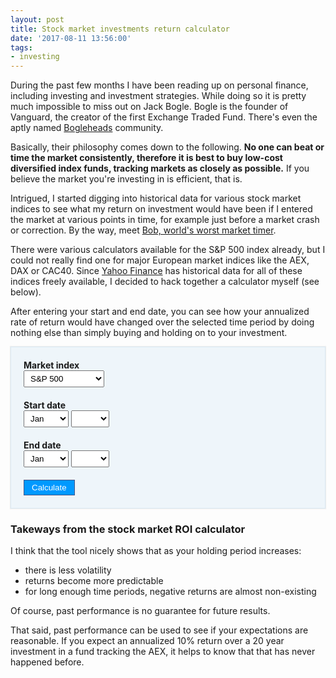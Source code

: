 ```yaml
---
layout: post
title: Stock market investments return calculator
date: '2017-08-11 13:56:00'
tags:
- investing
---
```


During the past few months I have been reading up on personal finance, including investing and investment strategies. While doing so it is pretty much impossible to miss out on Jack Bogle. Bogle is the founder of Vanguard, the creator of the first Exchange Traded Fund. There's even the aptly named [Bogleheads](https://www.bogleheads.org/) community.

Basically, their philosophy comes down to the following. **No one can beat or time the market consistently, therefore it is best to buy low-cost diversified index funds, tracking markets as closely as possible.** If you believe the market you're investing in is efficient, that is.

Intrigued, I started digging into historical data for various stock market indices to see what my return on investment would have been if I entered the market at various points in time, for example just before a market crash or correction. By the way, meet [Bob, world's worst market timer](http://awealthofcommonsense.com/2014/02/worlds-worst-market-timer/).

There were various calculators available for the S&P 500 index already, but I could not really find one for major European market indices like the AEX, DAX or CAC40. Since [Yahoo Finance](https://finance.yahoo.com/) has historical data for all of these indices freely available, I decided to hack together a calculator myself (see below).

After entering your start and end date, you can see how your annualized rate of return would have changed over the selected time period by doing nothing else than simply buying and holding on to your investment.


<style type="text/css" scoped>
  label { display: block; font-weight: bold; }
  .input-group{ margin: 20px 0; }
  .well {
    background: #eef5fa;
    border: 1px solid #dae9f4;
    padding: 0 20px;
    box-shadow: 0 0 1px 1px #eee;
  }
  .small-padding { padding-top: 20px; padding-bottom: 20px; }
  .smaller-text{
    font-size: 90%;
  }

  select {
    padding: 4px 6px;
  }

  button{
    background: #09f;
    color: white;
    border: 1px solid #458;
    cursor: pointer;
    padding: 4px 12px;
  }

  button:hover {
    background: #458;
  }

  #chart { width: 100%; min-height: 400px; }
</style>

<form id="calculate-form" class="well">

  <div class="input-group">
    <label>Market index</label>
    <select id="market-select">
      <option value="SP500">S&amp;P 500</option>	
	  <option value="AEX">AEX</option>
      <option value="CAC40">CAC 40</option>
	  <option value="DAX">DAX</option>
	  <option value="N100">Euronext 100</option>
      <option value="N225">Nikkei 225</option>
	  <option value="SSEC">SSE Composite</option>
    </select>
  </div>

  <div class="input-group">
    <label>Start date</label>
    <select id="start-month-select" class="month-select">
      <option disabled>Month</option>
      <option value="1">Jan</option>
      <option value="2">Feb</option>
      <option value="3">Mar</option>
      <option value="4">Apr</option>
      <option value="5">May</option>
      <option value="6">Jun</option>
      <option value="7">Jul</option>
      <option value="8">Aug</option>
      <option value="9">Sep</option>
      <option value="10">Oct</option>
      <option value="11">Nov</option>
      <option value="12">Dec</option>
    </select>
    <select id="start-year-select" class="year-select">
        <option disabled>Year</option>
    </select>
  </div>

  <div class="input-group">
    <label>End date</label>
    <select id="end-month-select" class="month-select">
      <option disabled>Month</option>
      <option value="1">Jan</option>
      <option value="2">Feb</option>
      <option value="3">Mar</option>
      <option value="4">Apr</option>
      <option value="5">May</option>
      <option value="6">Jun</option>
      <option value="7">Jul</option>
      <option value="8">Aug</option>
      <option value="9">Sep</option>
      <option value="10">Oct</option>
      <option value="11">Nov</option>
      <option value="12">Dec</option>
    </select>
    <select id="end-year-select" class="year-select">
      <option disabled>Year</option>
    </select>
  </div>

  <div class="input-group">
    <button>Calculate</button>
  </div>
</form>

<div class="well small-padding" id="results" style="display: none; border-top: 0;">
  <div>
    <strong>Total return: </strong><span id="total-return"></span> <br />
    <em class="smaller-text">The total price return of the selected index.</em>
  </div>
  <div style="margin-top: 20px;">
    <strong>Annualized return: </strong><span id="annualized-return"></span> <br />
    <em class="smaller-text">The total price return of the selected index, annualized. This number basically gives your ‘return per year’ if your time period was compressed or expanded to a 12 month timeframe.</em>
  </div>

  <div id="chart" style="margin-top: 20px;"></div>
</div>

<script type="text/javascript" src="https://www.gstatic.com/charts/loader.js"></script>
<script src="https://code.jquery.com/jquery-3.4.1.min.js"
        integrity="sha256-CSXorXvZcTkaix6Yvo6HppcZGetbYMGWSFlBw8HfCJo="
        crossorigin="anonymous"></script>
<script>
  function onMarketSelectChange(e) {
    var market = this.value;
    fetchMarketData(market);
  }

  function fetchMarketData(market) {
    jQuery.ajax({
       type: "GET",
       url: "/data/" + market + ".csv",
       dataType: "text",
       success: processMarketData,
    });
  }

  function processMarketData(data) {
    // reset marketData
    marketData = {};

    // split by newline
    data = data.split("\n");

    // strip header row
    data = data.slice(1);

    // Date,Open,High,Low,Close,Adj Close,Volume
    // 2017-06-30,509.540009,530.659973,506.269989,525.440002,525.440002,1643519600
    for(var i=0; i<data.length; i++) {
      var row = data[i].split(',');
      var close = row[5];
      var dateparts = row[0].split('-');
      var year = dateparts[0];
      var month = parseInt(dateparts[1]);
      if( year == "" ) { continue; }
      if( typeof(marketData[year]) === "undefined" ) {
        marketData[year] = {};
      }

      marketData[year][month] = parseFloat(close);
    }

    // populate date select elements
    $(".year-select option:gt(0)").remove();
    $.each(marketData, function(year, v) {
      // TODO: Add years with partial data.
      if(typeof(marketData[year][1]) !== "undefined") {
        $('.year-select').append("<option>" + year + "</option>")
      }
    });

    $("#end-year-select option:last").prop('selected', true);
  }

  function roundP(number, precision) {
    var factor = Math.pow(10, precision);
    var tempNumber = number * factor;
    var roundedTempNumber = Math.round(tempNumber);
    return roundedTempNumber / factor;
  }


  function onCalculateFormSubmit(e) {
    e.preventDefault();

    if( endYearSelect.value < startYearSelect.value || (  endYearSelect.value  == startYearSelect.value && endMonthSelect.value <= startMonthSelect.value )) {
      alert('End date should come after start date!');
      return;
    }

    if( typeof(marketData[endYearSelect.value][endMonthSelect.value]) === "undefined" ) {
      alert('Sorry, no data for that ending month yet. Please pick an earlier ending date.');
      return;
    }

    // (end / start)^(1/years) - 1
    var end = marketData[endYearSelect.value][endMonthSelect.value];
    var start = marketData[startYearSelect.value][startMonthSelect.value];
    var months = 0;
    for(var cYear = startYearSelect.value; cYear <= endYearSelect.value; cYear++) {
      if(cYear == startYearSelect.value) {
        months += ( 13 - parseInt(startMonthSelect.value) );
      } else if(cYear == endYearSelect.value) {
        months += parseInt(endMonthSelect.value) - 1;
      } else {
        months += 12;
      }
    }
    var years = parseFloat( months / 12 );
    var totalReturn = ( ( end / start ) - 1.00 ) * 100.00;
    var annualizedReturn = ( Math.pow(end / start, ( 1.00 / years )) - 1.00 ) * 100.00; // TODO: Fix this.

    resultsEl.style.display = '';
    totalReturnEl.innerHTML = roundP(totalReturn, 2) + "%";
    annualizedReturnEl.innerHTML = roundP(annualizedReturn, 2) + "%";

    (function() {
      var chartData = new google.visualization.DataTable();
      chartData.addColumn('string', 'Date' );
      chartData.addColumn('number', 'Return');

      var startValue = marketData[startYearSelect.value][startMonthSelect.value];
      var totalMonths = 1;

      for( cYear = startYearSelect.value; cYear <= endYearSelect.value; cYear++ ) {
        var cMonth = 1;

        for( var cMonth = 1; cMonth <= 12; cMonth++ ) {
          // skip first (selected) month of first year
          if(cYear == startYearSelect.value && cMonth <= startMonthSelect.value) {
            continue;
          }

          // break when done
          if(cYear == endYearSelect.value && cMonth > endMonthSelect.value) {
            break;
          }

          var endValue = marketData[cYear][cMonth];
          var annualizedReturn = ( Math.pow(endValue / startValue, ( 1.00 / ( parseFloat(totalMonths / 12 ) ) ) ) - 1.00 ) * 100.00;

          var label = cYear + "-" + ("0" + cMonth).slice(-2);
          var value = roundP(annualizedReturn, 2);
          chartData.addRows([
            [ label, value ]
          ]);

          totalMonths++;
        }
      }

      chart.draw(chartData, chartOptions);
    })();

  }

  var marketData ={};
  var calculateForm = document.getElementById('calculate-form');
  var marketSelect = document.getElementById('market-select');
  var startMonthSelect = document.getElementById('start-month-select');
  var startYearSelect = document.getElementById('start-year-select');
  var endMonthSelect = document.getElementById('end-month-select');
  var endYearSelect = document.getElementById('end-year-select');
  var yearSelects = document.querySelectorAll('.year-select');
  var resultsEl = document.getElementById('results');
  var totalReturnEl = document.getElementById('total-return');
  var annualizedReturnEl = document.getElementById('annualized-return');
  var chart;
  var chartOptions = {
    vAxis: {
      title: 'Annualized return %',
    },
    hAxis: {
      title: 'Date'
    },
    width: 678,
    height: 350
  };

  marketSelect.addEventListener('change', onMarketSelectChange);
  calculateForm.addEventListener('submit', onCalculateFormSubmit);
  onMarketSelectChange.call(marketSelect);

  google.charts.load('current', {'packages':[ 'corechart', 'line']});
  google.charts.setOnLoadCallback(function() {
    chart = new google.visualization.LineChart(document.getElementById('chart'));
  });

</script>



### Takeways from the stock market ROI calculator

I think that the tool nicely shows that as your holding period increases:

- there is less volatility
- returns become more predictable
- for long enough time periods, negative returns are almost non-existing

Of course, past performance is no guarantee for future results.

That said, past performance can be used to see if your expectations are reasonable. If you expect an annualized 10% return over a 20 year investment in a fund tracking the AEX, it helps to know that that has never happened before.
